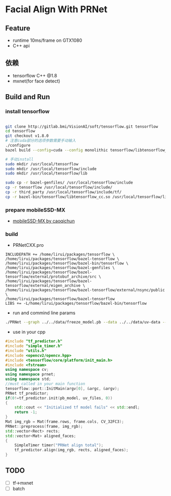 # Facial Align With PRNet

## Feature
- runtime 10ms/frame on GTX1080
- C++ api


## 依赖
- tensorflow C++ @1.8
- mxnet(for face detect)



## Build and Run

### install tensorflow
```sh

git clone http://gitlab.bmi/VisionAI/soft/tensorflow.git tensorflow
cd tensorflow
git checkout v1.8.0
# 注意cuda部分的选项参数需要手动输入
./configure
​​bazel build --config=cuda --config monolithic tensorflow/libtensorflow_cc.so

# 手动install
sudo mkdir /usr/local/tensorflow
sudo mkdir /usr/local/tensorflow/include
sudo mkdir /usr/local/tensorflow/lib

sudo cp -r bazel-genfiles/ /usr/local/tensorflow/include
cp -r tensorflow /usr/local/tensorflow/include/
cp -r third_party /usr/local/tensorflow/include/tf/
cp -r bazel-bin/tensorflow/libtensorflow_cc.so /usr/local/tensorflow/lib/

```

### prepare mobileSSD-MX
- [mobileSSD-MX by caoqichun](http://gitlab.bmi/caoqichun/mxnet_mobilenetSSD_face)


### build

- PRNetCXX.pro
```
INCLUDEPATH += /home/lirui/packages/tensorflow \
/home/lirui/packages/tensorflow/bazel-tensorflow \
/home/lirui/packages/tensorflow/bazel-bin/tensorflow \
/home/lirui/packages/tensorflow/bazel-genfiles \
/home/lirui/packages/tensorflow/bazel-tensorflow/external/protobuf_archive/src \
/home/lirui/packages/tensorflow/bazel-tensorflow/external/eigen_archive \
/home/lirui/packages/tensorflow/bazel-tensorflow/external/nsync/public \
/home/lirui/packages/tensorflow/bazel-tensorflow
LIBS += -L/home/lirui/packages/tensorflow/bazel-bin/tensorflow
```

- run and commind line params
```sh
./PRNet --graph ../../data/freeze_model.pb --data ../../data/uv-data --image /media/lirui/Program/Datas/Videos/Face201701052.mp4
```

- use in your cpp
```c++
#include "tf_predictor.h"
#include "simple_timer.h"
#include "utils.h"
#include <opencv2/opencv.hpp>
#include <tensorflow/core/platform/init_main.h>
#include <fstream>
using namespace cv;
using namespace prnet;
using namespace std;
//must called in your main function
tensorflow::port::InitMain(argv[0], &argc, &argv);
PRNet tf_predictor;
if(0!=tf_predictor.init(pb_model, uv_files, 0))
{
    std::cout << "Initialized tf model fails" << std::endl;
    return -1;
}
Mat img_rgb = Mat(frame.rows, frame.cols, CV_32FC3);
PRNet::preprocess(frame, img_rgb);
std::vector<Rect> rects;
std::vector<Mat> aligned_faces;
{
    SimpleTimer timer("PRNet align total");
    tf_predictor.align(img_rgb, rects, aligned_faces);
}
```


## TODO
- [ ] tf->mxnet
- [ ] batch
